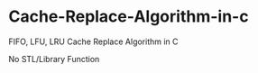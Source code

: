 # Cache-Replace-Algorithm-in-c
FIFO, LFU, LRU Cache Replace Algorithm in C

No STL/Library Function
